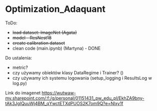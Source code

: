 # Optimization_Adaquant
ToDo:
- ~~load dataset: ImageNet (Agata)~~
- ~~model - ResNest18~~
- ~~create calibration dataset~~
- clean code (main.ipynb) (Martyna) - DONE

Do ustalenia:
- metric?
- czy używamy obiektów klasy DataRegime i Trainer? ()
- czy używamy ich systemu logowania (setup_logging i ResultsLog w log.py)


Link do imagenet https://wutwaw-my.sharepoint.com/:f:/g/personal/01151431_pw_edu_pl/EkhZA9bny-tAk3JgIQuuWj4BM_qYwctETXdPUOS2K7om9Q?e=Nlxy1f
